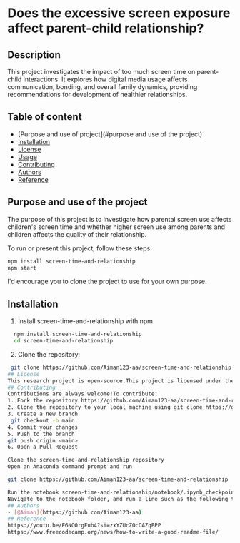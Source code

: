 # Does the excessive screen exposure affect parent-child relationship?
## Description
This project investigates the impact of too much screen time on parent-child interactions. It explores how digital media usage affects communication, bonding, and overall family dynamics, providing recommendations for development of healthier relationships.
## Table of content 
- [Purpose and use of project](#purpose and use of the project)
- [Installation](#installation)
- [License](#license)
- [Usage](#usage)
- [Contributing](#contributing) 
- [Authors](#authors)
- [Reference](#reference)

## Purpose and use of the project
The purpose of this project is to investigate how parental screen use affects children's screen time and whether higher screen use among parents and children affects the quality of their relationship.

To run or present this project, follow these steps:

```bash
npm install screen-time-and-relationship
npm start
```
I'd encourage you to clone the project to use for your own purpose.
## Installation
1. Install screen-time-and-relationship with npm

```bash
  npm install screen-time-and-relationship
  cd screen-time-and-relationship
```
2. Clone the repository:
```bash
 git clone https://github.com/Aiman123-aa/screen-time-and-relationship.git
## License
This research project is open-source.This project is licensed under the [GPU](https://choosealicense.com/licenses/agpl-3.0/#)
## Contributing
Contributions are always welcome!To contribute:
1. Fork the repository https://github.com/Aiman123-aa/screen-time-and-relationship
2. Clone the repository to your local machine using git clone https://github.com/Aiman123-aa/screen-time-and-relationship
3. Create a new branch 
 git checkout -b main.
4. Commit your changes 
5. Push to the branch 
git push origin <main> 
6. Open a Pull Request

Clone the screen-time-and-relationship repository
Open an Anaconda command prompt and run

git clone https://github.com/Aiman123-aa/screen-time-and-relationship

Run the notebook screen-time-and-relationship/notebook/.ipynb_checkpoints/
Navigate to the notebook folder, and run a line such as the following to process either a whole directory or a single file.screen-time-and-relationship/notebook/.ipynb_checkpoints/
## Authors
- [@Aiman](https://github.com/Aiman123-aa)
## Reference
https://youtu.be/E6NO0rgFub4?si=zxYZUcZOcOAZqBPP
https://www.freecodecamp.org/news/how-to-write-a-good-readme-file/
